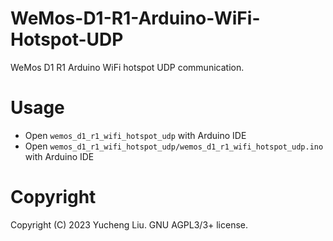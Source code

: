 # WeMos-D1-R1-Arduino-WiFi-Hotspot-UDP

WeMos D1 R1 Arduino WiFi hotspot UDP communication.

# Usage

- Open `wemos_d1_r1_wifi_hotspot_udp` with Arduino IDE
- Open `wemos_d1_r1_wifi_hotspot_udp/wemos_d1_r1_wifi_hotspot_udp.ino` with Arduino IDE

# Copyright

Copyright (C) 2023 Yucheng Liu. GNU AGPL3/3+ license.

